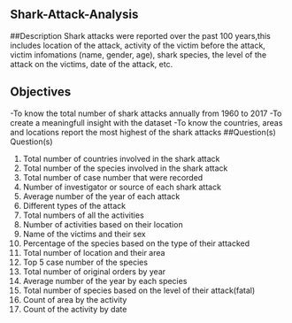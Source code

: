 ## Shark-Attack-Analysis
##Description
Shark attacks were reported over the past 100 years,this includes location of the attack, activity of the victim before the attack, victim infomations (name, gender, age), shark species, the level of the attack on the victims, date of the attack,  etc.
## Objectives
-To know the total number of shark attacks annually from 1960 to 2017
-To create a meaningfull insight with the dataset
-To know the countries, areas and locations report the most highest of the shark attacks
##Question(s)
Question(s)
1.	Total number of countries involved in the shark attack
2.	Total number of the species involved in the shark attack
3.	Total number of case number that were recorded
4.	Number of investigator or source of each shark attack
5.	Average number of the year of each attack
6.	Different types of the attack
7.	Total numbers of all the activities
8.	Number of activities based on their location
9.	Name of the victims and their sex
10.	Percentage of the species based on the type of their attacked
11.	Total number of location and their area
12.	Top 5 case number of the species
13.	Total number of original orders by year
14.	Average number of the year by each species
15.	Total number of species based on the level of their attack(fatal)
16.	Count of area by the activity
17.	Count of the activity by date









